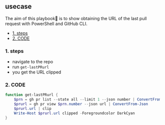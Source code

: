 ## usecase
The aim of this playbook🏁 is to show obtaining the URL of the last pull request with PowerShell and GitHub CLI. 

<!-- TOC -->

- [1. steps](#1-steps)
- [2. CODE](#2-code)

<!-- /TOC -->

### 1. steps

* navigate to the repo
* run `get-lastPRurl`
* you get the URL clipped

### 2. CODE

```powershell
function get-lastPRurl {
    $prn = gh pr list --state all --limit 1 --json number | ConvertFrom-Json
    $prurl = gh pr view $prn.number --json url | ConvertFrom-Json
    $prurl.url | clip
    Write-Host $prurl.url clipped -Foregroundcolor DarkCyan
}
```
